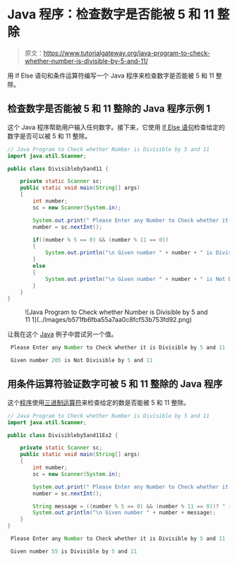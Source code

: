 # Java 程序：检查数字是否能被 5 和 11 整除

> 原文：<https://www.tutorialgateway.org/java-program-to-check-whether-number-is-divisible-by-5-and-11/>

用 If Else 语句和条件运算符编写一个 Java 程序来检查数字是否能被 5 和 11 整除。

## 检查数字是否能被 5 和 11 整除的 Java 程序示例 1

这个 Java 程序帮助用户输入任何数字。接下来，它使用 [If Else 语句](https://www.tutorialgateway.org/java-if-else-statement/)检查给定的数字是否可以被 5 和 11 整除。

```java
// Java Program to Check whether Number is Divisible by 5 and 11
import java.util.Scanner;

public class Divisibleby5and11 {

	private static Scanner sc;
	public static void main(String[] args) 
	{
		int number;
		sc = new Scanner(System.in);

		System.out.print(" Please Enter any Number to Check whether it is Divisible by 5 and 11 : ");
		number = sc.nextInt();	

		if((number % 5 == 0) && (number % 11 == 0))
		{
			System.out.println("\n Given number " + number + " is Divisible by 5 and 11"); 
		}
		else
		{
			System.out.println("\n Given number " + number + " is Not Divisible by 5 and 11"); 
		}	
	}
}
```

<figure class="wp-block-image">![Java Program to Check whether Number is Divisible by 5 and 11 1](../Images/b571fb6fba55a7aa0c8fcf53b753fd92.png)</figure>

让我在这个 [Java](https://www.tutorialgateway.org/java-tutorial/) 例子中尝试另一个值。

```java
 Please Enter any Number to Check whether it is Divisible by 5 and 11 : 205

 Given number 205 is Not Divisible by 5 and 11
```

## 用条件运算符验证数字可被 5 和 11 整除的 Java 程序

这个[程序](https://www.tutorialgateway.org/learn-java-programs/)使用[三进制运算符](https://www.tutorialgateway.org/java-ternary-operator/)来检查给定的数是否能被 5 和 11 整除。

```java
// Java Program to Check whether Number is Divisible by 5 and 11
import java.util.Scanner;

public class Divisibleby5and11Ex2 {

	private static Scanner sc;
	public static void main(String[] args) 
	{
		int number;
		sc = new Scanner(System.in);

		System.out.print(" Please Enter any Number to Check whether it is Divisible by 5 and 11 : ");
		number = sc.nextInt();	

		String message = ((number % 5 == 0) && (number % 11 == 0))? " is Divisible by 5 and 11": " is Not Divisible by 5 and 11";
		System.out.println("\n Given number " + number + message);
	}
}
```

```java
 Please Enter any Number to Check whether it is Divisible by 5 and 11 : 55

 Given number 55 is Divisible by 5 and 11
```